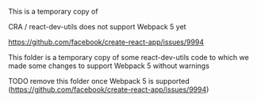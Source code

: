 This is a temporary copy of

CRA / react-dev-utils does not support Webpack 5 yet

https://github.com/facebook/create-react-app/issues/9994

This folder is a temporary copy of some react-dev-utils code to which we made some changes to support Webpack 5 without warnings

TODO remove this folder once Webpack 5 is supported (https://github.com/facebook/create-react-app/issues/9994)
